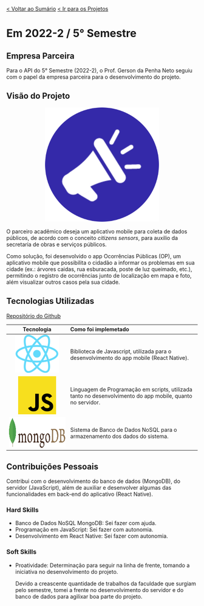 [< Voltar ao Sumário](https://github.com/Leo0256/portfolio_tg_apis#sum%C3%A1rio "De volta ao sumário")
[< Ir para os Projetos](https://github.com/Leo0256/portfolio_tg_apis/blob/main/projects/README.md#meus-projetos "Ir para a lista de Projetos")

# Em 2022-2 / 5° Semestre

## Empresa Parceira
Para o API do 5° Semestre (2022-2), o Prof. Gerson da Penha Neto seguiu com o papel da empresa parceira para o desenvolvimento do projeto.

## Visão do Projeto

<p align="center">
  <img width="300" src="https://github.com/Leo0256/portfolio_tg_apis/blob/main/images/OP.png"/>
</p>

O parceiro acadêmico deseja um aplicativo mobile para coleta de dados públicos, de acordo com o conceito _citizens sensors_, para auxilio da secretaria de obras e serviços públicos.

Como solução, foi desenvolvido o app Ocorrências Públicas (OP), um aplicativo mobile que possibilita o cidadão a informar os problemas em sua cidade (ex.: árvores caidas, rua esburacada, poste de luz queimado, etc.), permitindo o registro de ocorrências junto de localização em mapa e foto, além visualizar outros casos pela sua cidade.

## Tecnologias Utilizadas

[Repositório do Github](https://github.com/Jonathan-Assis/API-5-OP-2022-2)

|Tecnologia|Como foi implemetado|
|:-:|:-|
|<img src="https://github.com/Leo0256/portfolio_tg_apis/blob/main/images/react.png" height="100"/>|Biblioteca de Javascript, utilizada para o desenvolvimento do app mobile (React Native).|
|<img src="https://github.com/Leo0256/portfolio_tg_apis/blob/main/images/js.png" height="100"/>|Linguagem de Programação em scripts, utilizada tanto no desenvolvimento do app mobile, quanto no servidor.|
|<img src="https://github.com/Leo0256/portfolio_tg_apis/blob/main/images/mongodb.png" height="80"/>|Sistema de Banco de Dados NoSQL para o armazenamento dos dados do sistema.|

## Contribuições Pessoais
Contribui com o desenvolvimento do banco de dados (MongoDB), do servidor (JavaScript), além de auxiliar e desenvolver algumas das funcionalidades em back-end do aplicativo (React Native).

### Hard Skills
- Banco de Dados NoSQL MongoDB: Sei fazer com ajuda.
- Programação em JavaScript: Sei fazer com autonomia.
- Desenvolvimento em React Native: Sei fazer com autonomia.

### Soft Skills
- Proatividade: Determinação para seguir na linha de frente, tomando a iniciativa no desenvolvimento do projeto.

    Devido a creascente quantidade de trabalhos da faculdade que surgiam pelo semestre, tomei a frente no desenvolvimento do servidor e do banco de dados para agilixar boa parte do projeto.
